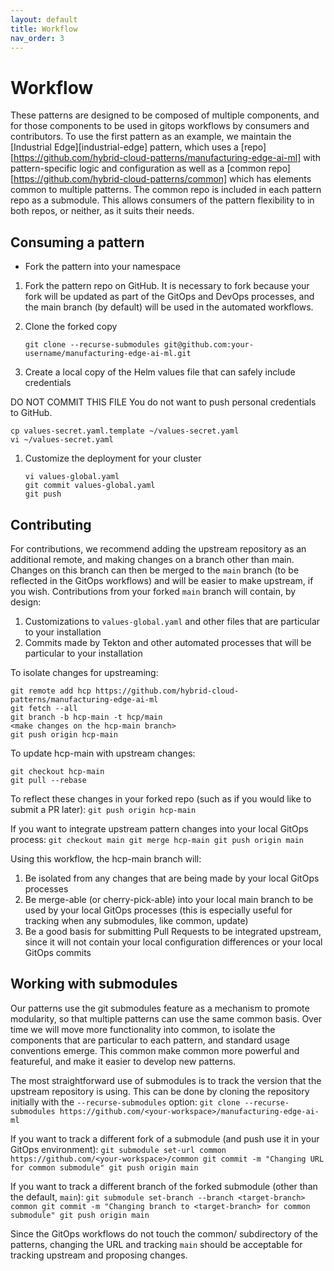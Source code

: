```yaml
---
layout: default
title: Workflow
nav_order: 3
---
```


# Workflow

These patterns are designed to be composed of multiple components, and for those components to be used in gitops
workflows by consumers and contributors.  To use the first pattern as an example, we maintain the [Industrial Edge][industrial-edge] pattern, which uses a [repo][https://github.com/hybrid-cloud-patterns/manufacturing-edge-ai-ml] with pattern-specific logic and configuration as well as a [common repo][https://github.com/hybrid-cloud-patterns/common] which has elements common to multiple patterns.  The common repo is included in each pattern repo as a submodule.  This allows
consumers of the pattern flexibility to in both repos, or neither, as it suits their needs.

## Consuming a pattern 

* Fork the pattern into your namespace

1. Fork the pattern repo on GitHub. It is necessary to fork because your fork will be updated as part of the GitOps and DevOps processes, and the main branch (by default) will be used in the automated workflows.

1. Clone the forked copy

   `git clone --recurse-submodules git@github.com:your-username/manufacturing-edge-ai-ml.git`

1. Create a local copy of the Helm values file that can safely include credentials

  DO NOT COMMIT THIS FILE
  You do not want to push personal credentials to GitHub.
   ```
   cp values-secret.yaml.template ~/values-secret.yaml
   vi ~/values-secret.yaml
   ```

1. Customize the deployment for your cluster

   ```
   vi values-global.yaml
   git commit values-global.yaml
   git push
   ```

## Contributing

For contributions, we recommend adding the upstream repository as an additional remote, and making changes on a
branch other than main.  Changes on this branch can then be merged to the `main` branch (to be reflected in the GitOps
workflows) and will be easier to make upstream, if you wish.  Contributions from your forked `main` branch will contain, by design:

1. Customizations to `values-global.yaml` and other files that are particular to your installation
1. Commits made by Tekton and other automated processes that will be particular to your installation

To isolate changes for upstreaming:

   ```
   git remote add hcp https://github.com/hybrid-cloud-patterns/manufacturing-edge-ai-ml
   git fetch --all
   git branch -b hcp-main -t hcp/main
   <make changes on the hcp-main branch>
   git push origin hcp-main
   ```

To update hcp-main with upstream changes:
   ```
   git checkout hcp-main
   git pull --rebase 
   ```

To reflect these changes in your forked repo (such as if you would like to submit a PR later):
	```
	git push origin hcp-main
	```

If you want to integrate upstream pattern changes into your local GitOps process:
	```
	git checkout main
	git merge hcp-main
	git push origin main
	```

Using this workflow, the hcp-main branch will:

1. Be isolated from any changes that are being made by your local GitOps processes
1. Be merge-able (or cherry-pick-able) into your local main branch to be used by your local GitOps processes 
(this is especially useful for tracking when any submodules, like common, update)
1. Be a good basis for submitting Pull Requests to be integrated upstream, since it will not contain your local configuration differences or your local GitOps commits

## Working with submodules

Our patterns use the git submodules feature as a mechanism to promote modularity, so that multiple patterns can use the
same common basis.  Over time we will move more functionality into common, to isolate the components that are 
particular to each pattern, and standard usage conventions emerge.  This common make common more powerful and featureful, and make it easier to develop new patterns.

The most straightforward use of submodules is to track the version that the upstream repository is using.  This can be
done by cloning the repository initially with the `--recurse-submodules` option:
	```
	git clone --recurse-submodules https://github.com/<your-workspace>/manufacturing-edge-ai-ml
	```

If you want to track a different fork of a submodule (and push use it in your GitOps environment):
	```
	git submodule set-url common https://github.com/<your-workspace>/common
	git commit -m "Changing URL for common submodule"
	git push origin main
	```

If you want to track a different branch of the forked submodule (other than the default, `main`):
	```
	git submodule set-branch --branch <target-branch> common
	git commit -m "Changing branch to <target-branch> for common submodule"
	git push origin main
	```

Since the GitOps workflows do not touch the common/ subdirectory of the patterns, changing the URL and tracking `main`
should be acceptable for tracking upstream and proposing changes.
